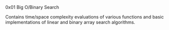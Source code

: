 0x01 Big O/Binary Search

Contains time/space complexity evaluations of various functions and
basic implementations of linear and binary array search algorithms.